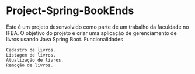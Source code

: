 # Project-Spring-BookEnds

Este é um projeto desenvolvido como parte de um trabalho da faculdade no IFBA. O objetivo do projeto é criar uma aplicação de gerenciamento de livros usando Java Spring Boot.
Funcionalidades

    Cadastro de livros.
    Listagem de livros.
    Atualização de livros.
    Remoção de livros.
